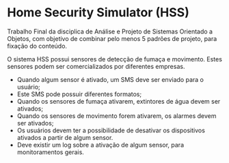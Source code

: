 # Home Security Simulator (HSS) 
Trabalho Final da disciplica de Análise e Projeto de Sistemas Orientado a Objetos, com objetivo de combinar pelo menos 5 padrões de projeto, para fixação do conteúdo.

O sistema HSS possui sensores de detecção de fumaça e movimento. Estes sensores podem ser comercializados por diferentes empresas. 
* Quando algum sensor é ativado, um SMS deve ser enviado para o usuário;
* Este SMS pode possuir diferentes formatos;
* Quando os sensores de fumaça ativarem, extintores de água devem ser ativados;
* Quando os sensores de movimento forem ativarem, os alarmes devem ser ativados;
* Os usuários devem ter a possibilidade de desativar os dispositivos ativados a partir de algum sensor.
* Deve existir um log sobre a ativação de algum sensor, para monitoramentos gerais.
